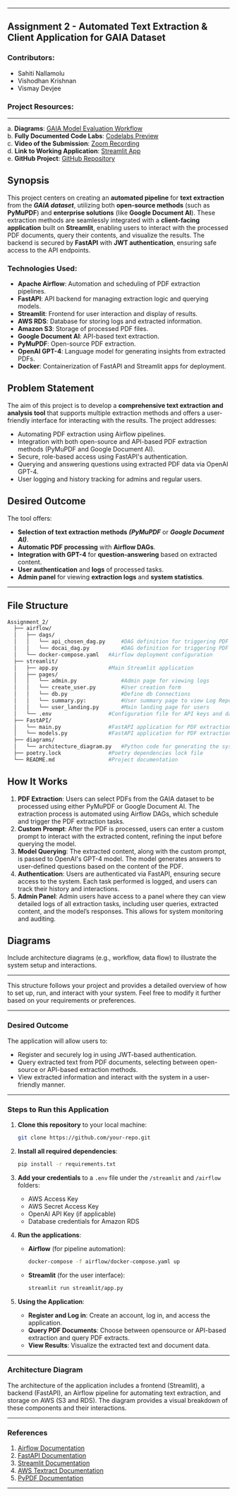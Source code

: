 
---

## **Assignment 2 - Automated Text Extraction & Client Application for GAIA Dataset**

### **Contributors**:
- Sahiti Nallamolu
- Vishodhan Krishnan
- Vismay Devjee



### **Project Resources**:
---
a. **Diagrams**: [GAIA Model Evaluation Workflow](https://github.com/BigDataIA-Fall2024-TeamA6/Assignment_2)  
b. **Fully Documented Code Labs**: [Codelabs Preview](https://codelabs-preview.appspot.com/?file_id=1ZGC6z68GhI9cBCVnVT5GIKWnzV1W4MHhyUIaEwnXQ-Q/edit)  
c. **Video of the Submission**: [Zoom Recording](https://northeastern.zoom.us/rec/share/MQzuXGKgKpGnDPtB6VAmGLEtU0ioh_46KcFMUtSH9CtFNUAalQ6dVYT5xFjuA7iw.V3glsyZ5cz9BKUDt)  
d. **Link to Working Application**: [Streamlit App](https://team6app1.streamlit.app/)  
e. **GitHub Project**: [GitHub Repository](https://github.com/BigDataIA-Fall2024-TeamA6/Assignment_2)



## Synopsis

This project centers on creating an **automated pipeline** for **text extraction** from the ***GAIA dataset***, utilizing both **open-source methods** (such as **PyMuPDF**) and **enterprise solutions** (like **Google Document AI**). These extraction methods are seamlessly integrated with a **client-facing application** built on **Streamlit**, enabling users to interact with the processed PDF documents, query their contents, and visualize the results. The backend is secured by **FastAPI** with **JWT authentication**, ensuring safe access to the API endpoints.


### Technologies Used:
- **Apache Airflow**: Automation and scheduling of PDF extraction pipelines.
- **FastAPI**: API backend for managing extraction logic and querying models.
- **Streamlit**: Frontend for user interaction and display of results.
- **AWS RDS**: Database for storing logs and extracted information.
- **Amazon S3**: Storage of processed PDF files.
- **Google Document AI**: API-based text extraction.
- **PyMuPDF**: Open-source PDF extraction.
- **OpenAI GPT-4**: Language model for generating insights from extracted PDFs.
- **Docker**: Containerization of FastAPI and Streamlit apps for deployment.

## Problem Statement

The aim of this project is to develop a **comprehensive text extraction and analysis tool** that supports multiple extraction methods and offers a user-friendly interface for interacting with the results. The project addresses:
- Automating PDF extraction using Airflow pipelines.
- Integration with both open-source and API-based PDF extraction methods (PyMuPDF and Google Document AI).
- Secure, role-based access using FastAPI's authentication.
- Querying and answering questions using extracted PDF data via OpenAI GPT-4.
- User logging and history tracking for admins and regular users.


## Desired Outcome

The tool offers:
- **Selection of text extraction methods** ***(PyMuPDF*** or ***Google Document AI)***.
- **Automatic PDF processing** with **Airflow DAGs**.
- **Integration with GPT-4** for **question-answering** based on extracted content.
- **User authentication** and **logs** of processed tasks.
- **Admin panel** for viewing **extraction logs** and **system statistics**.
---

## File Structure

```bash
Assignment_2/
  ├── airflow/
  │   ├── dags/
  │   │   └── api_chosen_dag.py     #DAG definition for triggering PDF extractions using PyMuPDF
  │   │   └── docai_dag.py          #DAG definition for triggering PDF extractions using Google Document AI
  │   └── docker-compose.yaml   #Airflow deployment configuration
  ├── streamlit/
  │   ├── app.py                #Main Streamlit application
  │   ├── pages/
  │   │   └── admin.py              #Admin page for viewing logs
  │   │   └── create_user.py        #User creation form
  │   │   └── db.py                 #Define db Connections
  │   │   └── summary.py:           #User summary page to view Log Reports
  │   │   └── user_landing.py       #Main landing page for users
  │   └── .env                  #Configuration file for API keys and database connection
  ├── FastAPI/
  │   └── main.py               #FastAPI application for PDF extraction and GPT-4 integration
  │   └── models.py             #FastAPI application for PDF extraction and GPT-4 integration (Change description)
  ├── diagrams/
  │   └── architecture_diagram.py   #Python code for generating the system diagram
  ├── poetry.lock               #Poetry dependencies lock file
  └── README.md                 #Project documentation
```


## How It Works
1. **PDF Extraction**: Users can select PDFs from the GAIA dataset to be processed using either PyMuPDF or Google Document AI. The extraction process is automated using Airflow DAGs, which schedule and trigger the PDF extraction tasks.
2. **Custom Prompt**: After the PDF is processed, users can enter a custom prompt to interact with the extracted content, refining the input before querying the model.
3. **Model Querying**: The extracted content, along with the custom prompt, is passed to OpenAI's GPT-4 model. The model generates answers to user-defined questions based on the content of the PDF.
4. **Authentication**: Users are authenticated via FastAPI, ensuring secure access to the system. Each task performed is logged, and users can track their history and interactions.
5. **Admin Panel**: Admin users have access to a panel where they can view detailed logs of all extraction tasks, including user queries, extracted content, and the model’s responses. This allows for system monitoring and auditing.

## Diagrams

Include architecture diagrams (e.g., workflow, data flow) to illustrate the system setup and interactions.

---

This structure follows your project and provides a detailed overview of how to set up, run, and interact with your system. Feel free to modify it further based on your requirements or preferences.


---

### **Desired Outcome**

The application will allow users to:
- Register and securely log in using JWT-based authentication.
- Query extracted text from PDF documents, selecting between open-source or API-based extraction methods.
- View extracted information and interact with the system in a user-friendly manner.

---

### **Steps to Run this Application**

1. **Clone this repository** to your local machine:

   ```bash
   git clone https://github.com/your-repo.git
   ```

2. **Install all required dependencies**:

   ```bash
   pip install -r requirements.txt
   ```

3. **Add your credentials** to a `.env` file under the `/streamlit` and `/airflow` folders:

   - AWS Access Key
   - AWS Secret Access Key
   - OpenAI API Key (if applicable)
   - Database credentials for Amazon RDS

4. **Run the applications**:

   - **Airflow** (for pipeline automation):

     ```bash
     docker-compose -f airflow/docker-compose.yaml up
     ```

   - **Streamlit** (for the user interface):

     ```bash
     streamlit run streamlit/app.py
     ```

5. **Using the Application**:
   - **Register and Log in**: Create an account, log in, and access the application.
   - **Query PDF Documents**: Choose between opensource or API-based extraction and query PDF extracts.
   - **View Results**: Visualize the extracted text and document data.

---
### **Architecture Diagram**

The architecture of the application includes a frontend (Streamlit), a backend (FastAPI), an Airflow pipeline for automating text extraction, and storage on AWS (S3 and RDS). The diagram provides a visual breakdown of these components and their interactions.

---

### **References**

1. [Airflow Documentation](https://airflow.apache.org/)
2. [FastAPI Documentation](https://fastapi.tiangolo.com/)
3. [Streamlit Documentation](https://docs.streamlit.io/)
4. [AWS Textract Documentation](https://aws.amazon.com/textract/)
5. [PyPDF Documentation](https://pypdf.readthedocs.io/)

---
